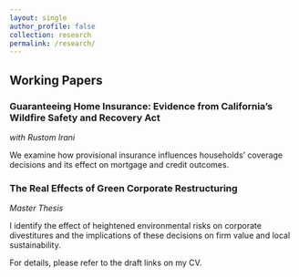 ```yaml
---
layout: single
author_profile: false
collection: research
permalink: /research/
---
```


## Working Papers

### Guaranteeing Home Insurance: Evidence from California’s Wildfire Safety and Recovery Act 
*with Rustom Irani*

We examine how provisional insurance influences households’ coverage decisions and its effect on mortgage and credit outcomes.

### The Real Effects of Green Corporate Restructuring
*Master Thesis*

I identify the effect of heightened environmental risks on corporate divestitures and the implications of these decisions on firm value and local sustainability.

For details, please refer to the draft links on my CV.
